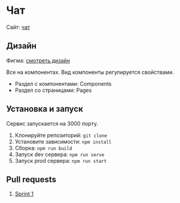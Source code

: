 # Чат
Сайт: [чат](https://capable-stroopwafel-0d4bf9.netlify.app/)

## Дизайн
Фигма: [смотреть дизайн](https://www.figma.com/file/EigTT1Fj8beQMVjOJayOgA/ypchat?node-id=1%3A21)

Все на компонентах. Вид компоненты регулируется свойствами.
* Раздел с компонентами: Components
* Раздел со страницами: Pages

## Установка и запуск
Сервис запускается на 3000 порту.

1. Клонируйте репозиторий: `git clone`
2. Установите зависимости: `npm install`
3. Сборка: `npm run build`
4. Запуск dev сервера: `npm run serve`
5. Запуск prod сервера: `npm run start`

## Pull requests
1. [Sprint 1](https://github.com/xczdenis/middle.messenger.praktikum.yandex/pull/4)
